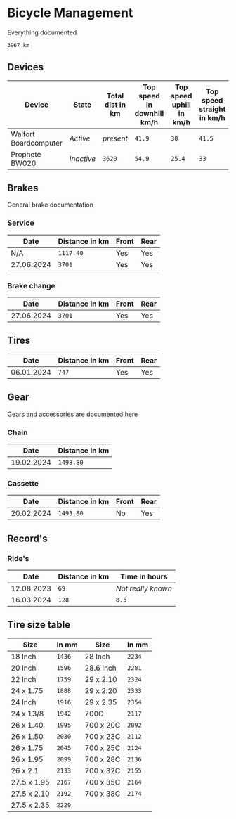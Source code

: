 # Bicycle Management

Everything documented

```txt
3967 km
```

## Devices

| Device                | State      | Total dist in km | Top speed in downhill km/h | Top speed uphill in km/h | Top speed straight in km/h |
| --------------------- | ---------- | ---------------- | -------------------------- | ------------------------ | -------------------------- |
| Walfort Boardcomputer | *Active*   | *present*        | `41.9`                     | `30`                     | `41.5`                     |
| Prophete BW020        | *Inactive* | `3620`           | `54.9`                     | `25.4`                   | `33`                       |

## Brakes

General brake documentation

### Service

| Date       | Distance in km | Front | Rear |
| ---------- | -------------- | ----- | ---- |
| N/A        | `1117.40`      | Yes   | Yes  |
| 27.06.2024 | `3701`         | Yes   | Yes  |

### Brake change

| Date       | Distance in km | Front | Rear |
| ---------- | -------------- | ----- | ---- |
| 27.06.2024 | `3701`         | Yes   | Yes  |

## Tires

| Date       | Distance in km | Front | Rear |
| ---------- | -------------- | ----- | ---- |
| 06.01.2024 | `747`          | Yes   | Yes  |

## Gear

Gears and accessories are documented here

### Chain

| Date       | Distance in km |
| ---------- | -------------- |
| 19.02.2024 | `1493.80`      |

### Cassette

| Date       | Distance in km | Front | Rear |
| ---------- | -------------- | ----- | ---- |
| 20.02.2024 | `1493.80`      | No    | Yes  |

## Record's

### Ride's

| Date       | Distance in km | Time in hours      |
| ---------- | -------------- | ------------------ |
| 12.08.2023 | `69`           | *Not really known* |
| 16.03.2024 | `128`          | `8.5`              |

## Tire size table

| Size        | In mm  | Size      | In mm  |
| ----------- | ------ | --------- | ------ |
| 18 Inch     | `1436` | 28 Inch   | `2234` |
| 20 Inch     | `1596` | 28.6 Inch | `2281` |
| 22 Inch     | `1759` | 29 x 2.10 | `2324` |
| 24 x 1.75   | `1888` | 29 x 2.20 | `2333` |
| 24 Inch     | `1916` | 29 x 2.35 | `2354` |
| 24 x 13/8   | `1942` | 700C      | `2117` |
| 26 x 1.40   | `1995` | 700 x 20C | `2092` |
| 26 x 1.50   | `2030` | 700 x 23C | `2112` |
| 26 x 1.75   | `2045` | 700 x 25C | `2124` |
| 26 x 1.95   | `2099` | 700 x 28C | `2136` |
| 26 x 2.1    | `2133` | 700 x 32C | `2155` |
| 27.5 x 1.95 | `2167` | 700 x 35C | `2164` |
| 27.5 x 2.10 | `2192` | 700 x 38C | `2174` |
| 27.5 x 2.35 | `2229` |           |        |
